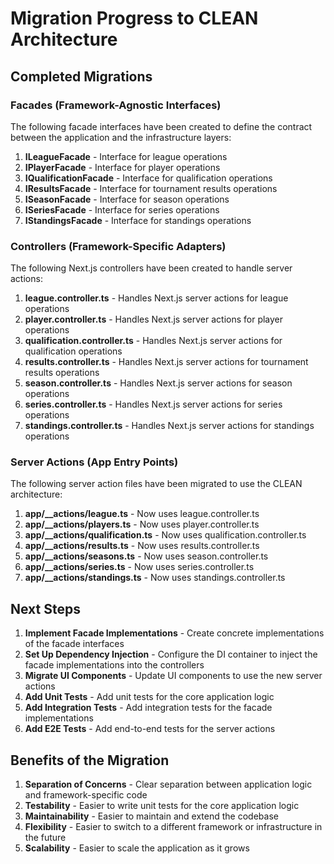 # Migration Progress to CLEAN Architecture

## Completed Migrations

### Facades (Framework-Agnostic Interfaces)

The following facade interfaces have been created to define the contract between the application and the infrastructure layers:

1. **ILeagueFacade** - Interface for league operations
2. **IPlayerFacade** - Interface for player operations
3. **IQualificationFacade** - Interface for qualification operations
4. **IResultsFacade** - Interface for tournament results operations
5. **ISeasonFacade** - Interface for season operations
6. **ISeriesFacade** - Interface for series operations
7. **IStandingsFacade** - Interface for standings operations

### Controllers (Framework-Specific Adapters)

The following Next.js controllers have been created to handle server actions:

1. **league.controller.ts** - Handles Next.js server actions for league operations
2. **player.controller.ts** - Handles Next.js server actions for player operations
3. **qualification.controller.ts** - Handles Next.js server actions for qualification operations
4. **results.controller.ts** - Handles Next.js server actions for tournament results operations
5. **season.controller.ts** - Handles Next.js server actions for season operations
6. **series.controller.ts** - Handles Next.js server actions for series operations
7. **standings.controller.ts** - Handles Next.js server actions for standings operations

### Server Actions (App Entry Points)

The following server action files have been migrated to use the CLEAN architecture:

1. **app/__actions/league.ts** - Now uses league.controller.ts
2. **app/__actions/players.ts** - Now uses player.controller.ts
3. **app/__actions/qualification.ts** - Now uses qualification.controller.ts
4. **app/__actions/results.ts** - Now uses results.controller.ts
5. **app/__actions/seasons.ts** - Now uses season.controller.ts
6. **app/__actions/series.ts** - Now uses series.controller.ts
7. **app/__actions/standings.ts** - Now uses standings.controller.ts

## Next Steps

1. **Implement Facade Implementations** - Create concrete implementations of the facade interfaces
2. **Set Up Dependency Injection** - Configure the DI container to inject the facade implementations into the controllers
3. **Migrate UI Components** - Update UI components to use the new server actions
4. **Add Unit Tests** - Add unit tests for the core application logic
5. **Add Integration Tests** - Add integration tests for the facade implementations
6. **Add E2E Tests** - Add end-to-end tests for the server actions

## Benefits of the Migration

1. **Separation of Concerns** - Clear separation between application logic and framework-specific code
2. **Testability** - Easier to write unit tests for the core application logic
3. **Maintainability** - Easier to maintain and extend the codebase
4. **Flexibility** - Easier to switch to a different framework or infrastructure in the future
5. **Scalability** - Easier to scale the application as it grows
